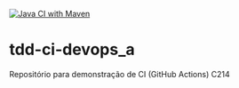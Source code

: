 [![Java CI with Maven](https://github.com/chrislima-inatel/tdd-ci-devops_a/actions/workflows/comprasCI.yml/badge.svg)](https://github.com/chrislima-inatel/tdd-ci-devops_a/actions/workflows/comprasCI.yml)


# tdd-ci-devops_a
Repositório para demonstração de CI (GitHub Actions)
C214
